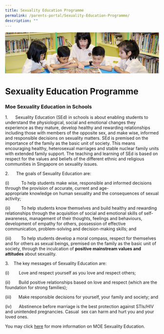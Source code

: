 ```yaml
---
title: Sexuality Education Programme
permalink: /parents-portal/Sexuality-Education-Programme/
description: ""
---
```

![](/images/banner.gif)

Sexuality Education Programme
=============================

### **Moe Sexuality Education in Schools**

1.      Sexuality Education (SEd) in schools is about enabling students to understand the physiological, social and emotional changes they experience as they mature, develop healthy and rewarding relationships including those with members of the opposite sex, and make wise, informed and responsible decisions on sexuality matters. SEd is premised on the importance of the family as the basic unit of society. This means encouraging healthy, heterosexual marriages and stable nuclear family units with extended family support. The teaching and learning of SEd is based on respect for the values and beliefs of the different ethnic and religious communities in Singapore on sexuality issues.

2.      The goals of Sexuality Education are:

(i)          To help students make wise, responsible and informed decisions through the provision of accurate, current and age-appropriate knowledge on human sexuality and the consequences of sexual activity;

(ii)         To help students know themselves and build healthy and rewarding relationships through the acquisition of social and emotional skills of self- awareness, management of their thoughts, feelings and behaviours, development of empathy for others, possession of effective communication, problem-solving and decision-making skills; and

(iii)        To help students develop a moral compass, respect for themselves and for others as sexual beings, premised on the family as the basic unit of society, through the inculcation of **positive mainstream values and attitudes** about sexuality.


3.    The key messages of Sexuality Education are:

(i)        Love and respect yourself as you love and respect others;

(ii)       Build positive relationships based on love and respect (which are the foundation for strong families);

(iii)      Make responsible decisions for yourself, your family and society; and

(iv)      Abstinence before marriage is the best protection against STIs/HIV and unintended pregnancies. Casual  sex can harm and hurt you and your loved ones.

You may click [here](https://www.moe.gov.sg/programmes/sexuality-education) for more information on MOE Sexuality Education.